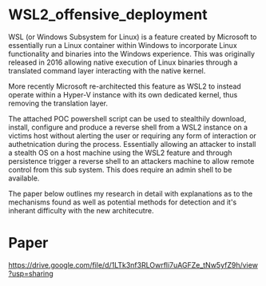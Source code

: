# WSL2_offensive_deployment
WSL (or Windows Subsystem for Linux) is a feature created by Microsoft to essentially run a Linux
container within Windows to incorporate Linux functionality and binaries into the Windows
experience. This was originally released in 2016 allowing native execution of Linux binaries through a
translated command layer interacting with the native kernel. 

More recently Microsoft re-architected this feature as WSL2 to instead operate within a Hyper-V instance with its own dedicated kernel, thus
removing the translation layer.

The attached POC powershell script can be used to stealthily download, install, configure and produce a reverse shell from a WSL2 instance on a victims host without alerting the user or requiring any form of interaction or authetnication during the process. Essentially allowing an attacker to install a stealth OS on a host machine using the WSL2 feature and through persistence trigger a reverse shell to an attackers machine to allow remote control from this sub system. This does require an admin shell to be available. 

The paper below outlines my research in detail with explanations as to the mechanisms found as well as potential methods for detection and it's inherant difficulty with the new architecutre. 

# Paper
https://drive.google.com/file/d/1LTk3nf3RLOwrfli7uAGFZe_tNw5yfZ9h/view?usp=sharing
